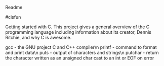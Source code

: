 Readme

#cisfun

Getting started with C. This project gives a general overview of the C programming language including information about its creator, Dennis Ritchie, and why C is awesome.

gcc - the GNU project C and C++ compiler\n
printf - command to format and print data\n
puts - output of characters and strings\n
putchar - return the character written as an unsigned char cast to an int or EOF on error
